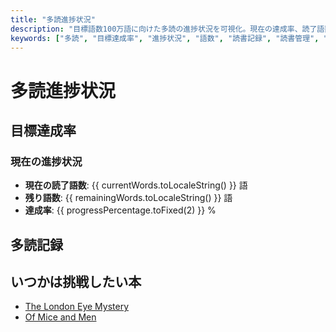 ```yaml
---
title: "多読進捗状況"
description: "目標語数100万語に向けた多読の進捗状況を可視化。現在の達成率、読了語数、残り語数を円グラフで表示し、書籍ごとの詳細な記録も確認できます。"
keywords: ["多読", "目標達成率", "進捗状況", "語数", "読書記録", "読書管理", "読了記録", "読書進捗", "多読グラフ"]
---
```


# 多読進捗状況

## 目標達成率

<Chart :data="chartData" :options="chartOptions" />

### 現在の進捗状況
- **現在の読了語数**: {{ currentWords.toLocaleString() }} 語
- **残り語数**: {{ remainingWords.toLocaleString() }} 語
- **達成率**: {{ progressPercentage.toFixed(2) }} %

## 多読記録


<Table :books="books" />

## いつかは挑戦したい本

- [The London Eye Mystery](https://amzn.to/3DRwnOd)
- [Of Mice and Men](https://amzn.to/3PzkezL)





<script setup>
// Markdownから書籍データを解析する関数
function parseBooksFromMarkdown() {
  const rawBooks = `
- title: "Who Was Helen Keller?"
  author: "Gare Thompson"
  completedDate: "2025年1月9日"
  words: 8719

- title: "Who Was Steve Jobs?"
  author: "Pam Pollack"
  completedDate: "2025年1月10日"
  words: 7292

- title: "Diary of a Wimpy Kid"
  author: "Jeff Kinney"
  completedDate: "2025年1月16日"
  words: 19784

- title: "Who Was Albert Einstein?"
  author: "Jess Brallier"
  completedDate: "2025年1月17日"
  words: 8922

- title: "Who Was Anne Frank?"
  author: "Ann Abramson"
  completedDate: "2025年1月18日"
  words: 7086

- title: "Who Was Charles Darwin?"
  author: "Deborah Hopkinson"
  completedDate: "2025年1月20日"
  words: 6976

- title: "Diary of a Wimpy Kid: Rodrick Rules"
  author: "Jeff Kinney"
  completedDate: "2025年1月21日"
  words: 20165
  `;
  return rawBooks
    .trim()
    .split("\n\n")
    .map((entry) => {
      const lines = entry.split("\n");
      return {
        title: lines[0].split(": ")[1].replace(/"/g, ""),
        author: lines[1].split(": ")[1].replace(/"/g, ""),
        completedDate: lines[2].split(": ")[1].replace(/"/g, ""),
        words: parseInt(lines[3].split(": ")[1], 10),
      };
    });
}

// 書籍データを取得
const books = parseBooksFromMarkdown();

// 現在の語数と目標
const currentWords = books.reduce((sum, book) => sum + book.words, 0);
const targetWords = 1000000;
const remainingWords = targetWords - currentWords;

// 達成率（％）
const progressPercentage = (currentWords / targetWords) * 100;

// グラフ用のデータ
const chartData = {
  labels: ['達成済み', '残り'],
  datasets: [
    {
      label: '目標達成率',
      data: [currentWords, remainingWords],
      backgroundColor: ['rgba(75, 192, 192, 0.6)', 'rgba(192, 192, 192, 0.6)'],
      borderColor: ['rgba(75, 192, 192, 1)', 'rgba(192, 192, 192, 1)'],
      borderWidth: 1,
    },
  ],
};

// グラフのオプション
const chartOptions = {
  responsive: true,
  plugins: {
    legend: {
      display: true,
      position: 'top',
    },
    tooltip: {
      callbacks: {
        label: (tooltipItem) => `${tooltipItem.label}: ${tooltipItem.raw.toLocaleString()} 語`,
      },
    },
  },
};
</script>
